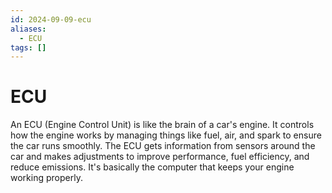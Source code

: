 ```yaml
---
id: 2024-09-09-ecu
aliases:
  - ECU
tags: []
---
```


# ECU

An ECU (Engine Control Unit) is like the brain of a car's engine. It controls how the engine works by managing things like fuel, air, and spark to ensure the car runs smoothly. The ECU gets information from sensors around the car and makes adjustments to improve performance, fuel efficiency, and reduce emissions. It's basically the computer that keeps your engine working properly.

